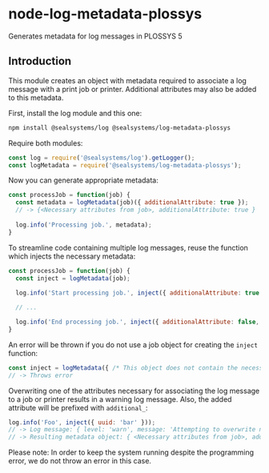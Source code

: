 # node-log-metadata-plossys

Generates metadata for log messages in PLOSSYS 5

## Introduction

This module creates an object with metadata required to associate a log message with a print job or printer. Additional attributes may also be added to this metadata.  

First, install the log module and this one:

```sh
npm install @sealsystems/log @sealsystems/log-metadata-plossys
```

Require both modules:

```javascript
const log = require('@sealsystems/log').getLogger();
const logMetadata = require('@sealsystems/log-metadata-plossys');
```

Now you can generate appropriate metadata:

```javascript
const processJob = function(job) {
  const metadata = logMetadata(job)({ additionalAttribute: true });
  // -> {<Necessary attributes from job>, additionalAttribute: true }
  
  log.info('Processing job.', metadata);
}
```

To streamline code containing multiple log messages, reuse the function which injects the necessary metadata:

```javascript
const processJob = function(job) {
  const inject = logMetadata(job);
  
  log.info('Start processing job.', inject({ additionalAttribute: true }));

  // ...

  log.info('End processing job.', inject({ additionalAttribute: false, anotherAttribute: 'foo' }));
}
```

An error will be thrown if you do not use a job object for creating the `inject` function:

```javascript
const inject = logMetadata({ /* This object does not contain the necessary attributes */ });
// -> Throws error
```

Overwriting one of the attributes necessary for associating the log message to a job or printer results in a warning log message. Also, the added attribute will be prefixed with `additional_`:

```javascript
log.info('Foo', inject({ uuid: 'bar' }));
// -> Log message: { level: 'warn', message: 'Attempting to overwrite necessary log metadata with additional attributes.', metadata: { additionalAttributes: ['uuid'] } }
// -> Resulting metadata object: { <Necessary attributes from job>, additional_uuid: 'bar' }
```

Please note: In order to keep the system running despite the programming error, we do not throw an error in this case.
